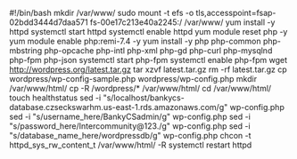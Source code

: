 #!/bin/bash
mkdir /var/www/
sudo mount -t efs -o tls,accesspoint=fsap-02bdd3444d7daa571 fs-00e17c213e40a2245:/ /var/www/
yum install -y httpd 
systemctl start httpd
systemctl enable httpd
yum module reset php -y
yum module enable php:remi-7.4 -y
yum install -y php php-common php-mbstring php-opcache php-intl php-xml php-gd php-curl php-mysqlnd php-fpm php-json
systemctl start php-fpm
systemctl enable php-fpm
wget http://wordpress.org/latest.tar.gz
tar xzvf latest.tar.gz
rm -rf latest.tar.gz
cp wordpress/wp-config-sample.php wordpress/wp-config.php
mkdir /var/www/html/
cp -R /wordpress/* /var/www/html/
cd /var/www/html/
touch healthstatus
sed -i "s/localhost/bankycs-database.czseckswarhm.us-east-1.rds.amazonaws.com/g" wp-config.php 
sed -i "s/username_here/BankyCSadmin/g" wp-config.php 
sed -i "s/password_here/Intercommunity@123./g" wp-config.php 
sed -i "s/database_name_here/wordpressdb/g" wp-config.php 
chcon -t httpd_sys_rw_content_t /var/www/html/ -R
systemctl restart httpd